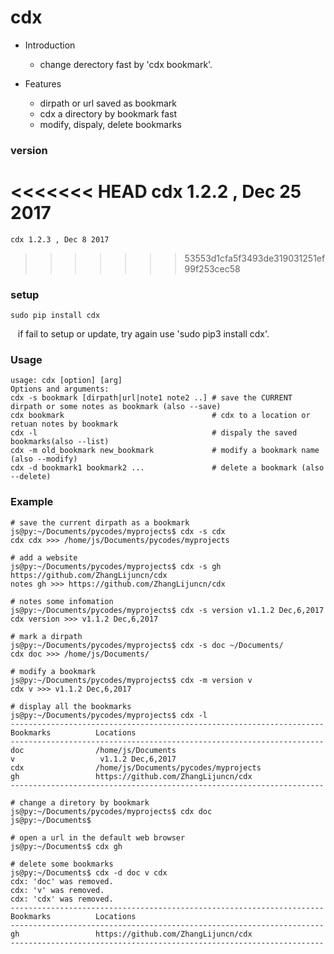 # cdx

* Introduction
    * change derectory fast by 'cdx bookmark'.
 
 
* Features
    * dirpath or url saved as bookmark
    * cdx a directory by bookmark fast
    * modify, dispaly, delete bookmarks

### version
<<<<<<< HEAD
    cdx 1.2.2 , Dec 25 2017
=======
    cdx 1.2.3 , Dec 8 2017
>>>>>>> 53553d1cfa5f3493de319031251ef99f253cec58
 
### setup
    sudo pip install cdx
    if fail to setup or update, try again use 'sudo pip3 install cdx'.
    
    
### Usage
    usage: cdx [option] [arg] 
    Options and arguments:
    cdx -s bookmark [dirpath|url|note1 note2 ..] # save the CURRENT dirpath or some notes as bookmark (also --save)
    cdx bookmark                                 # cdx to a location or retuan notes by bookmark
    cdx -l                                       # dispaly the saved bookmarks(also --list)
    cdx -m old_bookmark new_bookmark             # modify a bookmark name (also --modify)
    cdx -d bookmark1 bookmark2 ...               # delete a bookmark (also --delete)

### Example
    # save the current dirpath as a bookmark 
    js@py:~/Documents/pycodes/myprojects$ cdx -s cdx
    cdx cdx >>> /home/js/Documents/pycodes/myprojects
    
    # add a website
    js@py:~/Documents/pycodes/myprojects$ cdx -s gh https://github.com/ZhangLijuncn/cdx
    notes gh >>> https://github.com/ZhangLijuncn/cdx

    # notes some infomation 
    js@py:~/Documents/pycodes/myprojects$ cdx -s version v1.1.2 Dec,6,2017
    cdx version >>> v1.1.2 Dec,6,2017

    # mark a dirpath
    js@py:~/Documents/pycodes/myprojects$ cdx -s doc ~/Documents/
    cdx doc >>> /home/js/Documents/

    # modify a bookmark
    js@py:~/Documents/pycodes/myprojects$ cdx -m version v
    cdx v >>> v1.1.2 Dec,6,2017

    # display all the bookmarks
    js@py:~/Documents/pycodes/myprojects$ cdx -l
    ----------------------------------------------------------------------
    Bookmarks          Locations      
    ----------------------------------------------------------------------
    doc                /home/js/Documents
    v                   v1.1.2 Dec,6,2017
    cdx                /home/js/Documents/pycodes/myprojects
    gh                 https://github.com/ZhangLijuncn/cdx
    ----------------------------------------------------------------------

    # change a diretory by bookmark
    js@py:~/Documents/pycodes/myprojects$ cdx doc
    js@py:~/Documents$ 

    # open a url in the default web browser
    js@py:~/Documents$ cdx gh

    # delete some bookmarks
    js@py:~/Documents$ cdx -d doc v cdx 
    cdx: 'doc' was removed.
    cdx: 'v' was removed.
    cdx: 'cdx' was removed.
    ----------------------------------------------------------------------
    Bookmarks          Locations      
    ----------------------------------------------------------------------
    gh                 https://github.com/ZhangLijuncn/cdx
    ----------------------------------------------------------------------

